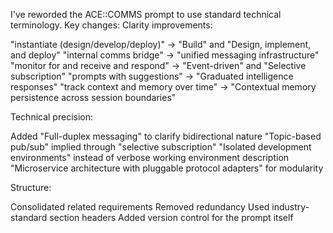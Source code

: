 I've reworded the ACE::COMMS prompt to use standard technical terminology. Key changes:
Clarity improvements:

"instantiate (design/develop/deploy)" → "Build" and "Design, implement, and deploy"
"internal comms bridge" → "unified messaging infrastructure"
"monitor for and receive and respond" → "Event-driven" and "Selective subscription"
"prompts with suggestions" → "Graduated intelligence responses"
"track context and memory over time" → "Contextual memory persistence across session boundaries"

Technical precision:

Added "Full-duplex messaging" to clarify bidirectional nature
"Topic-based pub/sub" implied through "selective subscription"
"Isolated development environments" instead of verbose working environment description
"Microservice architecture with pluggable protocol adapters" for modularity

Structure:

Consolidated related requirements
Removed redundancy
Used industry-standard section headers
Added version control for the prompt itself